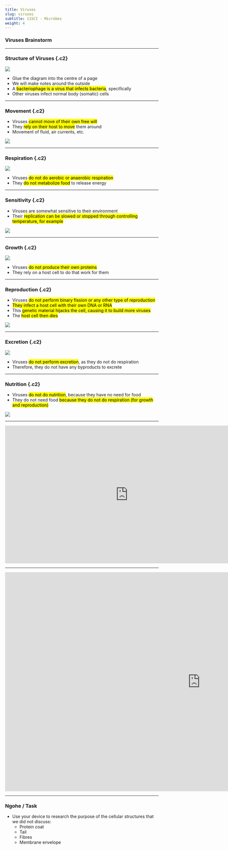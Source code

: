 ```yaml
---
title: Viruses
slug: viruses
subtitle: 11SCI - Microbes
weight: 4
---
```


### Viruses Brainstorm

---

### Structure of Viruses {.c2}

![](../assets/virus-diagram.jpg)

- Glue the diagram into the centre of a page
- We will make notes around the outside
- A <mark>bacteriophage is a virus that infects bacteria</mark>, specifically
- Other viruses infect normal body (somatic) cells

---

### Movement {.c2}

- Viruses <mark>cannot move of their own free will</mark>
- They <mark>rely on their host to move</mark> them around
- Movement of fluid, air currents, etc.

![](../assets/virus-diagram.jpg)

---

### Respiration {.c2}

![](../assets/virus-diagram.jpg)

- Viruses <mark>do not do aerobic or anaerobic respiration</mark>
- They <mark>do not metabolize food</mark> to release energy

---

### Sensitivity {.c2}

- Viruses are somewhat sensitive to their environment
- Their <mark>replication can be slowed or stopped through controlling temperature, for example</mark>

![](../assets/virus-diagram.jpg)

---

### Growth {.c2}

![](../assets/virus-diagram.jpg)

- Viruses <mark>do not produce their own proteins</mark>
- They rely on a host cell to do that work for them

---

### Reproduction {.c2}

- Viruses <mark>do not perform binary fission or any other type of reproduction</mark>
- <mark>They infect a host cell with their own DNA or RNA</mark>
- This <mark>genetic material hijacks the cell, causing it to build more viruses</mark>
- The <mark>host cell then dies</mark>

![](../assets/virus-diagram.jpg)

---

### Excretion {.c2}

![](../assets/virus-diagram.jpg)

- Viruses <mark>do not perform excretion</mark>, as they do not do respiration
- Therefore, they do not have any byproducts to excrete

---

### Nutrition {.c2}

- Viruses <mark>do not do nutrition</mark>, because they have no need for food
- They do not need food <mark>because they do not do respiration (for growth and reproduction)</mark>

![](../assets/virus-diagram.jpg)

---

<iframe width="806" height="453" src="https://www.youtube.com/embed/QHHrph7zDLw" title="How do Viruses Reproduce?" frameborder="0" allow="accelerometer; autoplay; clipboard-write; encrypted-media; gyroscope; picture-in-picture; web-share" allowfullscreen></iframe>

---

<iframe width="1280" height="720" src="https://www.youtube.com/embed/8FqlTslU22s" title="YouTube video player" frameborder="0" allow="accelerometer; autoplay; clipboard-write; encrypted-media; gyroscope; picture-in-picture" allowfullscreen></iframe>

---

### Ngohe / Task

- Use your device to research the purpose of the cellular structures that we did not discuss:
	+ Protein coat
	+ Tail
	+ Fibres
	+ Membrane envelope
 